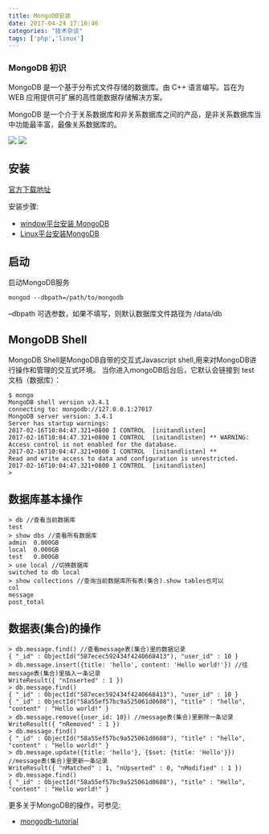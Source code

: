 ```yaml
---
title: MongoDB安装
date: 2017-04-24 17:16:46
categories: "技术杂谈"
tags: ['php','linux']
---
```


### MongoDB 初识

MongoDB 是一个基于分布式文件存储的数据库。由 C++ 语言编写。旨在为 WEB 应用提供可扩展的高性能数据存储解决方案。

MongoDB 是一个介于关系数据库和非关系数据库之间的产品，是非关系数据库当中功能最丰富，最像关系数据库的。

<img src="http://www.missxiaolin.com/mongodb-vs-mysql.png">
<img src="http://www.missxiaolin.com/Figure-1-Mapping-Table-to-Collection-1.png">

## 安装

[官方下载地址](https://www.mongodb.com/download-center)

安装步骤:
- [window平台安装 MongoDB](http://www.runoob.com/mongodb/mongodb-window-install.html)
- [Linux平台安装MongoDB](http://www.runoob.com/mongodb/mongodb-linux-install.html)

## 启动

启动MongoDB服务

~~~
mongod --dbpath=/path/to/mongodb
~~~

–dbpath 可选参数，如果不填写，则默认数据库文件路径为 /data/db

## MongoDB Shell

MongoDB Shell是MongoDB自带的交互式Javascript shell,用来对MongoDB进行操作和管理的交互式环境。
当你进入mongoDB后台后，它默认会链接到 test 文档（数据库）：

~~~
$ mongo
MongoDB shell version v3.4.1
connecting to: mongodb://127.0.0.1:27017
MongoDB server version: 3.4.1
Server has startup warnings:
2017-02-16T10:04:47.321+0800 I CONTROL  [initandlisten]
2017-02-16T10:04:47.321+0800 I CONTROL  [initandlisten] ** WARNING: Access control is not enabled for the database.
2017-02-16T10:04:47.321+0800 I CONTROL  [initandlisten] **          Read and write access to data and configuration is unrestricted.
2017-02-16T10:04:47.321+0800 I CONTROL  [initandlisten]
>
~~~

## 数据库基本操作
~~~
> db //查看当前数据库
test
> show dbs //查看所有数据库
admin  0.000GB
local  0.000GB
test   0.000GB
> use local //切换数据库
switched to db local
> show collections //查询当前数据库所有表(集合).show tables也可以
col
message
post_total
~~~

## 数据表(集合)的操作

~~~
> db.message.find() //查看message表(集合)里的数据记录
{ "_id" : ObjectId("587ecec592434f4240668413"), "user_id" : 10 }
> db.message.insert({title: 'hello', content: 'Hello world!'}) //往message表(集合)里插入一条记录
WriteResult({ "nInserted" : 1 })
> db.message.find()
{ "_id" : ObjectId("587ecec592434f4240668413"), "user_id" : 10 }
{ "_id" : ObjectId("58a55ef57bc9a525061d0608"), "title" : "hello", "content" : "Hello world!" }
> db.message.remove({user_id: 10}) //message表(集合)里删除一条记录
WriteResult({ "nRemoved" : 1 })
> db.message.find()
{ "_id" : ObjectId("58a55ef57bc9a525061d0608"), "title" : "hello", "content" : "Hello world!" }
> db.message.update({title: 'hello'}, {$set: {title: 'Hello'}}) //message表(集合)里更新一条记录
WriteResult({ "nMatched" : 1, "nUpserted" : 0, "nModified" : 1 })
> db.message.find()
{ "_id" : ObjectId("58a55ef57bc9a525061d0608"), "title" : "Hello", "content" : "Hello world!" }
~~~
更多关于MongoDB的操作，可参见:

- [mongodb-tutorial](http://www.runoob.com/mongodb/mongodb-tutorial.html)
